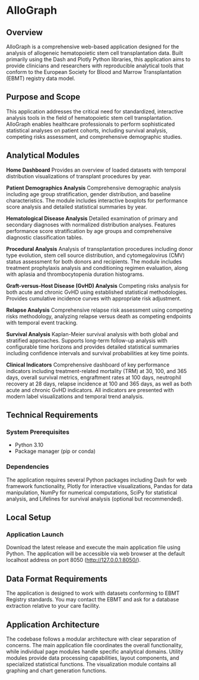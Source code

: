 # AlloGraph

## Overview

AlloGraph is a comprehensive web-based application designed for the analysis of allogeneic hematopoietic stem cell transplantation data. Built primarily using the Dash and Plotly Python libraries, this application aims to provide clinicians and researchers with reproducible analytical tools that conform to the European Society for Blood and Marrow Transplantation (EBMT) registry data model.

## Purpose and Scope

This application addresses the critical need for standardized, interactive analysis tools in the field of hematopoietic stem cell transplantation. AlloGraph enables healthcare professionals to perform sophisticated statistical analyses on patient cohorts, including survival analysis, competing risks assessment, and comprehensive demographic studies.

## Analytical Modules

**Home Dashboard**
Provides an overview of loaded datasets with temporal distribution visualizations of transplant procedures by year.

**Patient Demographics Analysis**
Comprehensive demographic analysis including age group stratification, gender distribution, and baseline characteristics. The module includes interactive boxplots for performance score analysis and detailed statistical summaries by year.

**Hematological Disease Analysis**
Detailed examination of primary and secondary diagnoses with normalized distribution analyses. Features performance score stratification by age groups and comprehensive diagnostic classification tables.

**Procedural Analysis**
Analysis of transplantation procedures including donor type evolution, stem cell source distribution, and cytomegalovirus (CMV) status assessment for both donors and recipients. The module includes treatment prophylaxis analysis and conditioning regimen evaluation, along with aplasia and thrombocytopenia duration histograms.

**Graft-versus-Host Disease (GvHD) Analysis**
Competing risks analysis for both acute and chronic GvHD using established statistical methodologies. Provides cumulative incidence curves with appropriate risk adjustment.

**Relapse Analysis**
Comprehensive relapse risk assessment using competing risks methodology, analyzing relapse versus death as competing endpoints with temporal event tracking.

**Survival Analysis**
Kaplan-Meier survival analysis with both global and stratified approaches. Supports long-term follow-up analysis with configurable time horizons and provides detailed statistical summaries including confidence intervals and survival probabilities at key time points.

**Clinical Indicators**
Comprehensive dashboard of key performance indicators including treatment-related mortality (TRM) at 30, 100, and 365 days, overall survival metrics, engraftment rates at 100 days, neutrophil recovery at 28 days, relapse incidence at 100 and 365 days, as well as both acute and chronic GvHD indicators. All indicators are presented with modern label visualizations and temporal trend analysis.

## Technical Requirements

### System Prerequisites
- Python 3.10
- Package manager (pip or conda)

### Dependencies
The application requires several Python packages including Dash for web framework functionality, Plotly for interactive visualizations, Pandas for data manipulation, NumPy for numerical computations, SciPy for statistical analysis, and Lifelines for survival analysis (optional but recommended).

## Local Setup

### Application Launch
Download the latest release and execute the main application file using Python. The application will be accessible via web browser at the default localhost address on port 8050 (http://127.0.0.1:8050/).

## Data Format Requirements

The application is designed to work with datasets conforming to EBMT Registry standards. You may contact the EBMT and ask for a database extraction relative to your care facility.

## Application Architecture

The codebase follows a modular architecture with clear separation of concerns. The main application file coordinates the overall functionality, while individual page modules handle specific analytical domains. Utility modules provide data processing capabilities, layout components, and specialized statistical functions. The visualization module contains all graphing and chart generation functions.
